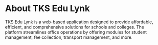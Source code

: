 # About TKS Edu Lynk
TKS Edu Lynk is a web-based application designed to provide affordable, efficient, and comprehensive solutions for schools and colleges. The platform streamlines office operations by offering modules for student management, fee collection, transport management, and more.